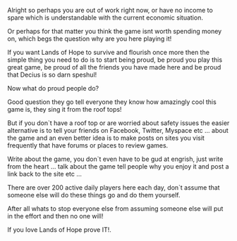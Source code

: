 Alright so perhaps you are out of work right now, or have no income to spare which is understandable with the current economic situation.

Or perhaps for that matter you think the game isnt worth spending money on, which begs the question why are you here playing it!

If you want Lands of Hope to survive and flourish once more then the simple thing you need to do is to start being proud, be proud you play this great game, be proud of all the friends you have made here and be proud that Decius is so darn speshul!

Now what do proud people do?

Good question they go tell everyone they know how amazingly cool this game is, they sing it from the roof tops!

But if you don\`t have a roof top or are worried about safety issues the easier alternative is to tell your friends on Facebook, Twitter, Myspace etc ... about the game and an even better idea is to make posts on sites you visit frequently that have forums or places to review games.

Write about the game, you don\`t even have to be gud at engrish, just write from the heart ... talk about the game tell people why you enjoy it and post a link back to the site etc ...

There are over 200 active daily players here each day, don\`t assume that someone else will do these things go and do them yourself.

After all whats to stop everyone else from assuming someone else will put in the effort and then no one will!

If you love Lands of Hope prove IT!.